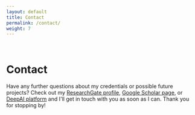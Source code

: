 ```yaml
---
layout: default
title: Contact
permalink: /contact/
weight: 7
---
```


&nbsp;

# **Contact**

Have any further questions about my credentials or possible future projects? Check out my <a target='_blank' rel='noopener noreferrer' href="https://www.researchgate.net/profile/Alex_Morehead" >ResearchGate profile</a>, <a target='_blank' rel='noopener noreferrer' href="https://scholar.google.com/citations?user=IYHJU5EAAAAJ">Google Scholar page</a>, or <a target='_blank' rel='noopener noreferrer' href="https://deepai.org/profile/alexmorehead">DeepAI platform</a> and I'll get in touch with you as soon as I can. Thank you for stopping by!  